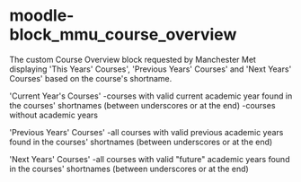 moodle-block_mmu_course_overview
================================
The custom Course Overview block requested by Manchester Met displaying 'This Years' Courses', 'Previous Years' Courses'
and 'Next Years' Courses' based on the course's shortname.

'Current Year's Courses'
-courses with valid current academic year found in the courses' shortnames (between underscores or at the end)
-courses without academic years

'Previous Years' Courses'
-all courses with valid previous academic years found in the courses' shortnames (between underscores or at the end)

'Next Years' Courses'
-all courses with valid "future" academic years found in the courses' shortnames (between underscores or at the end)
